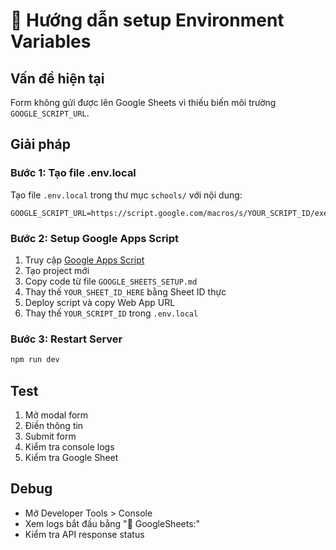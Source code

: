 # 🔧 Hướng dẫn setup Environment Variables

## Vấn đề hiện tại
Form không gửi được lên Google Sheets vì thiếu biến môi trường `GOOGLE_SCRIPT_URL`.

## Giải pháp

### Bước 1: Tạo file .env.local
Tạo file `.env.local` trong thư mục `schools/` với nội dung:

```env
GOOGLE_SCRIPT_URL=https://script.google.com/macros/s/YOUR_SCRIPT_ID/exec
```

### Bước 2: Setup Google Apps Script
1. Truy cập [Google Apps Script](https://script.google.com/)
2. Tạo project mới
3. Copy code từ file `GOOGLE_SHEETS_SETUP.md`
4. Thay thế `YOUR_SHEET_ID_HERE` bằng Sheet ID thực
5. Deploy script và copy Web App URL
6. Thay thế `YOUR_SCRIPT_ID` trong `.env.local`

### Bước 3: Restart Server
```bash
npm run dev
```

## Test
1. Mở modal form
2. Điền thông tin
3. Submit form
4. Kiểm tra console logs
5. Kiểm tra Google Sheet

## Debug
- Mở Developer Tools > Console
- Xem logs bắt đầu bằng "🔄 GoogleSheets:"
- Kiểm tra API response status
